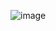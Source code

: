 ![image](https://github.com/ninetysixer/python_source_codes/assets/114025283/4b28fa7b-f92f-464f-8cb7-ec2fffc207f4)

